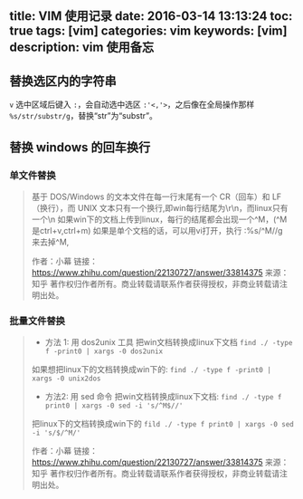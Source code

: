 title: VIM 使用记录
date: 2016-03-14 13:13:24
toc: true
tags: [vim]
categories: vim
keywords: [vim]
description: vim 使用备忘
---

## 替换选区内的字符串
`v` 选中区域后键入 `:`，会自动选中选区 `:'<,'>`，之后像在全局操作那样 `%s/str/substr/g`，替换“str”为“substr”。

## 替换 windows 的回车换行

### 单文件替换
> 基于 DOS/Windows 的文本文件在每一行末尾有一个 CR（回车）和 LF（换行），而 UNIX 文本只有一个换行,即win每行结尾为\r\n，而linux只有一个\n
> 如果win下的文档上传到linux，每行的结尾都会出现一个^M，(^M是ctrl+v,ctrl+m) 
> 如果是单个文档的话，可以用vi打开，执行 :%s/^M//g　来去掉^M,
> 
> 作者：小幕
> 链接：https://www.zhihu.com/question/22130727/answer/33814375
> 来源：知乎
> 著作权归作者所有。商业转载请联系作者获得授权，非商业转载请注明出处。

### 批量文件替换
> * 方法 1: 用 dos2unix 工具
> 把win文档转换成linux下文档
> `find ./ -type f -print0 | xargs -0 dos2unix`
>
> 如果想把linux下的文档转换成win下的:
> `find ./ -type f -print0 | xargs -0 unix2dos`
>
> * 方法2: 用 sed 命令
> 把win文档转换成linux下文档:
> `find ./ -type f print0 | xargs -0 sed -i 's/^M$//'`
> 
> 把linux下的文档转换成win下的
> `fild ./ -type f print0 | xargs -0 sed -i 's/$/^M/'`
>
> 作者：小幕
> 链接：https://www.zhihu.com/question/22130727/answer/33814375
> 来源：知乎
> 著作权归作者所有。商业转载请联系作者获得授权，非商业转载请注明出处。
